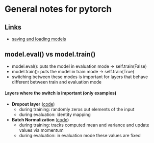 # General notes for pytorch

## Links
- [saving and loading models](https://pytorch.org/tutorials/beginner/saving_loading_models.html?highlight=eval)

## model.eval() vs model.train()
- model.eval(): puts the model in evaluation mode -> self.train(False)
- model.train(): puts the model in train mode -> self.train(True)
- switching between these modes is important for layers that behave different between train and evaluation mode

#### Layers where the switch is important (only examples) 
- **Dropout layer** ([code](https://pytorch.org/docs/stable/_modules/torch/nn/modules/dropout.html#Dropout))
    - during training: randomly zeros out elements of the input 
    - during evaluation: identity mapping
- **Batch Normalization** ([code](https://pytorch.org/docs/master/_modules/torch/nn/modules/batchnorm.html#BatchNorm1d))
    - during training: tracks computed mean and variance and update values via momentum
    - during evaluation: in evaluation mode these values are fixed

